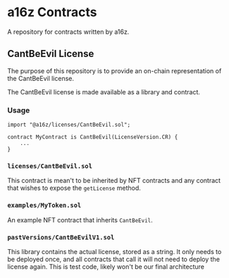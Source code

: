 # a16z Contracts

A repository for contracts written by a16z.

## CantBeEvil License

The purpose of this repository is to provide an on-chain representation of the CantBeEvil license.

The CantBeEvil license is made available as a library and contract.

### Usage

```solidity
import "@a16z/licenses/CantBeEvil.sol";

contract MyContract is CantBeEvil(LicenseVersion.CR) {
    ...
}
```


### `licenses/CantBeEvil.sol`
This contract is mean't to be inherited by NFT contracts and any contract that wishes to expose the `getLicense` method.

### `examples/MyToken.sol`
An example NFT contract that inherits `CantBeEvil`.

### `pastVersions/CantBeEvilV1.sol`
This library contains the actual license, stored as a string. It only needs to be deployed once, and all contracts that call it will not need to deploy the license again. This is test code, likely won't be our final architecture
